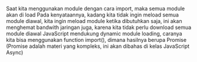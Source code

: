 Saat kita menggunakan module dengan cara import, maka semua module akan di load
Pada kenyataannya, kadang kita tidak ingin meload semua module diawal, kita ingin meload module ketika dibutuhkan saja, ini akan menghemat bandwith jaringan juga, karena kita tidak perlu download semua module diawal
JavaScript mendukung dynamic module loading, caranya kita bisa menggunakan function import(), dimana hasilnya berupa Promise<ModuleObject> (Promise adalah materi yang kompleks, ini akan dibahas di kelas JavaScript Async)


